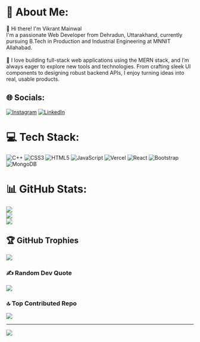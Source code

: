 # 💫 About Me:
👋 Hi there! I'm Vikrant Mainwal<br>I'm a passionate Web Developer from Dehradun, Uttarakhand, currently pursuing B.Tech in Production and Industrial Engineering at MNNIT Allahabad.<br><br>🔧 I love building full-stack web applications using the MERN stack, and I’m always eager to explore new tools and technologies. From crafting sleek UI components to designing robust backend APIs, I enjoy turning ideas into real, usable products.


## 🌐 Socials:
[![Instagram](https://img.shields.io/badge/Instagram-%23E4405F.svg?logo=Instagram&logoColor=white)](https://instagram.com/vikrantmainwal) [![LinkedIn](https://img.shields.io/badge/LinkedIn-%230077B5.svg?logo=linkedin&logoColor=white)](https://linkedin.com/in/vikrant-mainwal) 

# 💻 Tech Stack:
![C++](https://img.shields.io/badge/c++-%2300599C.svg?style=for-the-badge&logo=c%2B%2B&logoColor=white) ![CSS3](https://img.shields.io/badge/css3-%231572B6.svg?style=for-the-badge&logo=css3&logoColor=white) ![HTML5](https://img.shields.io/badge/html5-%23E34F26.svg?style=for-the-badge&logo=html5&logoColor=white) ![JavaScript](https://img.shields.io/badge/javascript-%23323330.svg?style=for-the-badge&logo=javascript&logoColor=%23F7DF1E) ![Vercel](https://img.shields.io/badge/vercel-%23000000.svg?style=for-the-badge&logo=vercel&logoColor=white) ![React](https://img.shields.io/badge/react-%2320232a.svg?style=for-the-badge&logo=react&logoColor=%2361DAFB) ![Bootstrap](https://img.shields.io/badge/bootstrap-%238511FA.svg?style=for-the-badge&logo=bootstrap&logoColor=white) ![MongoDB](https://img.shields.io/badge/MongoDB-%234ea94b.svg?style=for-the-badge&logo=mongodb&logoColor=white)
# 📊 GitHub Stats:
![](https://github-readme-stats.vercel.app/api?username=Vikrant-Mainwal&theme=dark&hide_border=false&include_all_commits=false&count_private=false)<br/>
![](https://nirzak-streak-stats.vercel.app/?user=Vikrant-Mainwal&theme=dark&hide_border=false)<br/>
![](https://github-readme-stats.vercel.app/api/top-langs/?username=Vikrant-Mainwal&theme=dark&hide_border=false&include_all_commits=false&count_private=false&layout=compact)

## 🏆 GitHub Trophies
![](https://github-profile-trophy.vercel.app/?username=Vikrant-Mainwal&theme=radical&no-frame=false&no-bg=true&margin-w=4)

### ✍️ Random Dev Quote
![](https://quotes-github-readme.vercel.app/api?type=horizontal&theme=radical)

### 🔝 Top Contributed Repo
![](https://github-contributor-stats.vercel.app/api?username=Vikrant-Mainwal&limit=5&theme=dark&combine_all_yearly_contributions=true)

---
[![](https://visitcount.itsvg.in/api?id=Vikrant-Mainwal&icon=0&color=0)](https://visitcount.itsvg.in)

<!-- Proudly created with GPRM ( https://gprm.itsvg.in ) -->

